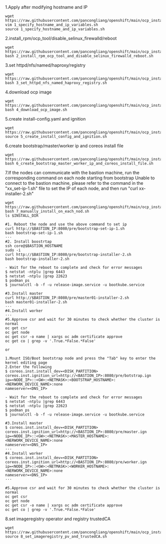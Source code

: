 1.Apply after modifying hostname and IP
~~~
wget https://raw.githubusercontent.com/pancongliang/openshift/main/ocp_install/1_specify_hostname_and_ip_variables.sh
vim 1_specify_hostname_and_ip_variables.sh
source 1_specify_hostname_and_ip_variables.sh
~~~

2.install_rpm/ocp_tool/disable_selinux_firewalld/reboot
~~~
wget https://raw.githubusercontent.com/pancongliang/openshift/main/ocp_install/2_install_rpm_ocp_tool_and_disable_selinux_firewalld_reboot.sh
bash 2_install_rpm_ocp_tool_and_disable_selinux_firewalld_reboot.sh
~~~

3.set httpd/nfs/named/haproxy/registry
~~~
wget https://raw.githubusercontent.com/pancongliang/openshift/main/ocp_install/3_set_httpd_nfs_named_haproxy_registry.sh
bash 3_set_httpd_nfs_named_haproxy_registry.sh
~~~

4.download ocp image
~~~
wget https://raw.githubusercontent.com/pancongliang/openshift/main/ocp_install/4_download_ocp_image.sh
bash 4_download_ocp_image.sh
~~~

5.create install-config.yaml and ignition
~~~
wget https://raw.githubusercontent.com/pancongliang/openshift/main/ocp_install/5_create_install_config_and_ignition.sh
source 5_create_install_config_and_ignition.sh
~~~

6.create bootstrap/master/worker ip and coreos install file
~~~
wget https://raw.githubusercontent.com/pancongliang/openshift/main/ocp_install/6_create_bootstrap_master_worker_ip_and_coreos_install_file.sh
bash 6_create_bootstrap_master_worker_ip_and_coreos_install_file.sh
~~~

7.If the nodes can communicate with the bastion machine, run the corresponding command on each node starting from bootstrap
Unable to connect to the bastion machine, please refer to the command in the "xx_set-ip-1.sh" file to set the IP of each node, and then run "curl xx-installer-2.sh"
~~~
wget https://raw.githubusercontent.com/pancongliang/openshift/main/ocp_install/7_manually_install_on_each_nod.sh
bash 7_manually_install_on_each_nod.sh
ls $INSTALL_DIR

#1. Reboot the node and use the above command to set ip
curl http://$BASTION_IP:8080/pre/bootstrap-set-ip-1.sh
bash bootstrap-set-ip-1.sh
···
#2. Install boostrtap
ssh core@$BASTION_HOSTNAME
sudo -i
curl http://$BASTION_IP:8080/pre/bootstrap-installer-2.sh
bash bootstrap-installer-2.sh

- Wait for the reboot to complete and check for error messages
$ netstat -ntplu |grep 6443
$ netstat -ntplu |grep 22623
$ podman ps
$ journalctl -b -f -u release-image.service -u bootkube.service

#3.Install master
curl http://$BASTION_IP:8080/pre/master01-installer-2.sh
bash master01-installer-2.sh
···
#4.Install worker
···
#5.Approve csr and wait for 30 minutes to check whether the cluster is normal 
oc get csr
oc get node
oc get csr -o name | xargs oc adm certificate approve
oc get co | grep -v '.True.*False.*False'

or

1.Mount ISO/Boot bootstrap node and press the "Tab" key to enter the kernel editing page
2.Enter the following
$ coreos.inst.install_dev=<DISK_PARTITION> coreos.inst.ignition_url=http://<BASTION_IP>:8080/pre/botstrap.ign
ip=<NODE_IP>::<GW>:<NETMASK>:<BOOTSTRAP_HOSTNAME>:<NERWORK_DEVICE_NAME>:none
nameserver=<DNS_IP>

- Wait for the reboot to complete and check for error messages
$ netstat -ntplu |grep 6443
$ netstat -ntplu |grep 22623
$ podman ps
$ journalctl -b -f -u release-image.service -u bootkube.service

#3.Install master
$ coreos.inst.install_dev=<DISK_PARTITION> coreos.inst.ignition_url=http://<BASTION_IP>:8080/pre/master.ign
ip=<NODE_IP>::<GW>:<NETMASK>:<MASTER_HOSTNAME>:<NERWORK_DEVICE_NAME>:none
nameserver=<DNS_IP>
···
#4.Install worker
$ coreos.inst.install_dev=<DISK_PARTITION> coreos.inst.ignition_url=http://<BASTION_IP>:8080/pre/worker.ign
ip=<NODE_IP>::<GW>:<NETMASK>:<WORKER_HOSTNAME>:<NERWORK_DEVICE_NAME>:none
nameserver=<DNS_IP>
···

#5.Approve csr and wait for 30 minutes to check whether the cluster is normal 
oc get csr
oc get node
oc get csr -o name | xargs oc adm certificate approve
oc get co | grep -v '.True.*False.*False'
~~~

8.set imageregistry operator and registry trustedCA
~~~
wget https://raw.githubusercontent.com/pancongliang/openshift/main/ocp_install/8_set_imageregistry_pv_and_trustedCA.sh
source 8_set_imageregistry_pv_and_trustedCA.sh
~~~
